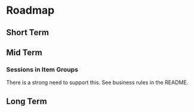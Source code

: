 # Roadmap


## Short Term

## Mid Term

### Sessions in Item Groups

There is a strong need to support this. See business rules in the README.

## Long Term
